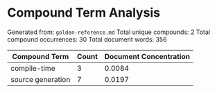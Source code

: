 # Compound Term Analysis

Generated from: `golden-reference.md`
Total unique compounds: 2
Total compound occurrences: 30
Total document words: 356

| Compound Term | Count | Document Concentration |
|---------------|-------|------------------------|
| compile-time | 3 | 0.0084 |
| source generation | 7 | 0.0197 |
